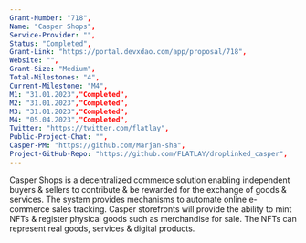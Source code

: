 ```yaml
---
Grant-Number: "718",
Name: "Casper Shops",
Service-Provider: "",
Status: "Completed",
Grant-Link: "https://portal.devxdao.com/app/proposal/718",
Website: "",
Grant-Size: "Medium",
Total-Milestones: "4",
Current-Milestone: "M4",
M1: "31.01.2023","Completed",
M2: "31.01.2023","Completed",
M3: "31.01.2023","Completed",
M4: "05.04.2023","Completed",
Twitter: "https://twitter.com/flatlay",
Public-Project-Chat: "",
Casper-PM: "https://github.com/Marjan-sha",
Project-GitHub-Repo: "https://github.com/FLATLAY/droplinked_casper",
---
```

<!--lang:en--> 
Casper Shops is a decentralized commerce solution enabling independent buyers & sellers to contribute & be rewarded for the exchange of goods & services. The system provides mechanisms to automate online e-commerce sales tracking. Casper storefronts will provide the ability to mint NFTs & register physical goods such as merchandise for sale. The NFTs can represent real goods, services & digital products.
<!--lang:es--] 
Casper Shops es una solución de comercio descentralizada que permite a los compradores y vendedores independientes contribuir y ser recompensados ​​por el intercambio de bienes y servicios. El sistema proporciona mecanismos para automatizar el seguimiento de las ventas de comercio electrónico en línea. Los escaparates de Casper brindarán la capacidad de acuñar NFT y registrar bienes físicos, como mercancías para la venta. Los NFT pueden representar bienes, servicios y productos digitales reales.
<!--lang:de--] 
Casper Shops ist eine dezentrale Handelslösung, die es unabhängigen Käufern und Verkäufern ermöglicht, einen Beitrag zum Austausch von Waren und Dienstleistungen zu leisten und dafür belohnt zu werden. Das System bietet Mechanismen zur Automatisierung der Online-Verkaufsverfolgung im E-Commerce. Casper-Storefronts bieten die Möglichkeit, NFTs zu prägen und physische Güter wie Waren zum Verkauf zu registrieren. Die NFTs können reale Waren, Dienstleistungen und digitale Produkte darstellen.
<!--lang:fr--] 
Casper Shops est une solution de commerce décentralisé permettant aux acheteurs et vendeurs indépendants de contribuer et d'être récompensés pour l'échange de biens et services. Le système fournit des mécanismes pour automatiser le suivi des ventes de commerce électronique en ligne. Les vitrines Casper offriront la possibilité de frapper des NFT et d'enregistrer des biens physiques tels que des marchandises à vendre. Les NFT peuvent représenter des biens réels, des services et des produits numériques.
<!--lang:pl--] 
Casper Shops to zdecentralizowane rozwiązanie handlowe umożliwiające niezależnym kupującym i sprzedającym wnoszenie wkładu i otrzymywanie wynagrodzenia za wymianę towarów i usług. System zapewnia mechanizmy automatyzacji śledzenia sprzedaży w e-commerce. Witryny sklepowe Casper zapewnią możliwość bicia NFT i rejestrowania towarów fizycznych, takich jak towary na sprzedaż. NFT mogą reprezentować prawdziwe towary, usługi i produkty cyfrowe.
<!--lang:uk--] 
Casper Shops — це децентралізоване комерційне рішення, яке дозволяє незалежним покупцям і продавцям робити внески та отримувати винагороду за обмін товарами та послугами. Система надає механізми для автоматизації відстеження онлайн-продажів електронної комерції. Вітрини магазинів Casper нададуть можливість карбувати NFT і реєструвати фізичні товари, такі як товари для продажу. NFT можуть представляти реальні товари, послуги та цифрові продукти.
[!--lang:*-->  
